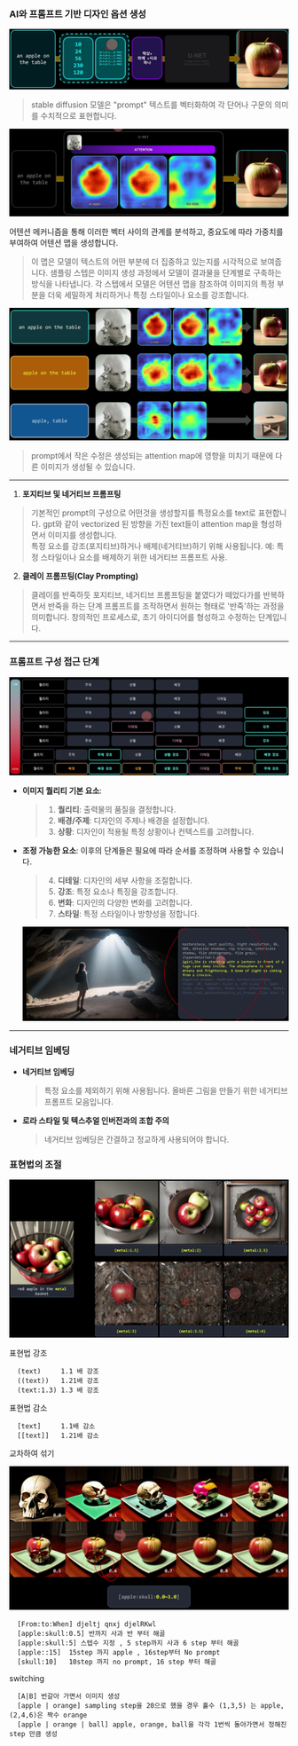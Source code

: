 ###  **AI와 프롬프트 기반 디자인 옵션 생성**

  <img src="../../img/sdprompt_2.png" alt="Generative AI in Architecture">

   > stable diffusion 모델은 "prompt" 텍스트를 벡터화하여 각 단어나 구문의 의미를 수치적으로 표현합니다. 
   
  <img src="../../img/sdprompt_3.png" alt="Generative AI in Architecture">

   어텐션 메커니즘을 통해 이러한 벡터 사이의 관계를 분석하고, 중요도에 따라 가중치를 부여하여 어텐션 맵을 생성합니다. 
   
   > 이 맵은 모델이 텍스트의 어떤 부분에 더 집중하고 있는지를 시각적으로 보여줍니다. 샘플링 스텝은 이미지 생성 과정에서 모델이 결과물을 단계별로 구축하는 방식을 나타냅니다. 
     각 스텝에서 모델은 어텐션 맵을 참조하여 이미지의 특정 부분을 더욱 세밀하게 처리하거나 특정 스타일이나 요소를 강조합니다.

  <img src="../../img/sdprompt_5.png" alt="Generative AI in Architecture">
   
   > prompt에서 작은 수정은 생성되는 attention map에 영향을 미치기 때문에 다른 이미지가 생성될 수 있습니다. 
   
----

1. **포지티브 및 네거티브 프롬프팅**

>  기본적인 prompt의 구성으로 어떤것을 생성할지를 특정요소를 text로 표현합니다. 
gpt와 같이 vectorized 된 방향을 가진 text들이 attention map을 형성하면서 이미지를 생성합니다. 
<br> 특정 요소를 강조(포지티브)하거나 배제(네거티브)하기 위해 사용됩니다.
예: 특정 스타일이나 요소를 배제하기 위한 네거티브 프롬프트 사용.

2. **클레이 프롬프팅(Clay Prompting)**
      
> 클레이를 반죽하듯 포지티브, 네거티브 프롬프팅을 붙였다가 떼었다가를 반복하면서 반죽을 하는 단계 
프롬프트를 조작하면서 원하는 형태로 '반죽'하는 과정을 의미합니다.
창의적인 프로세스로, 초기 아이디어를 형성하고 수정하는 단계입니다.

----

### 프롬프트 구성 접근 단계

   <p align="center">
  <img src="../../img/sdprompt_6.png" alt="Generative AI in Architecture">
</p>

- **이미지 퀄리티 기본 요소**: 
  >1. **퀄리티**: 출력물의 품질을 결정합니다.
  >2. **배경/주제**: 디자인의 주제나 배경을 설정합니다.
  >3. **상황**: 디자인이 적용될 특정 상황이나 컨텍스트를 고려합니다.
  
- **조정 가능한 요소**:
  이후의 단계들은 필요에 따라 순서를 조정하며 사용할 수 있습니다.
  >4. **디테일**: 디자인의 세부 사항을 조절합니다.
  >5. **강조**: 특정 요소나 특징을 강조합니다.
  >6. **변화**: 디자인의 다양한 변화를 고려합니다.
  >7. **스타일**: 특정 스타일이나 방향성을 정합니다.

   <p align="center">
  <img src="../../img/sdprompt_10.png" alt="Generative AI in Architecture">
</p>

----

### 네거티브 임베딩

- **네거티브 임베딩**
  > 특정 요소를 제외하기 위해 사용됩니다. 올바른 그림을 만들기 위한 네거티브 프롬프트 모음입니다.

- **로라 스타일 및 텍스추얼 인버전과의 조합 주의**
  > 네거티브 임베딩은 간결하고 정교하게 사용되어야 합니다.

### 표현법의 조절

   <p align="center">
  <img src="../../img/sdprompt_8.png" alt="Generative AI in Architecture">
</p>

표현법 강조 

      (text)     1.1 배 강조
      ((text))   1.21배 강조 
      (text:1.3) 1.3 배 강조 

표현법 감소 
      
      [text]     1.1배 감소
      [[text]]   1.21배 감소

교차하여 섞기 
      
<p align="center">
  <img src="../../img/sdprompt_9.png" alt="Generative AI in Architecture">
</p>

      [From:to:When] djeltj qnxj djelRKwl 
      [apple:skull:0.5] 반까지 사과 반 부터 해골 
      [apple:skull:5] 스텝수 지정 , 5 step까지 사과 6 step 부터 해골
      [apple::15]  15step 까지 apple , 16step부터 No prompt
      [skull:10]   10step 까지 no prompt, 16 step 부터 해골 

switching 
      
      [A|B] 번갈아 가면서 이미지 생성 
      [apple | orange] sampling step을 20으로 했을 경우 홀수 (1,3,5) 는 apple, (2,4,6)은 짝수 orange
      [apple | orange | ball] apple, orange, ball을 각각 1번씩 돌아가면서 정해진 step 만큼 생성 
